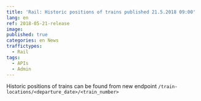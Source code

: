 ```yaml
---
title: 'Rail: Historic positions of trains published 21.5.2018 09:00'
lang: en
ref: 2018-05-21-release
image:
published: true
categories: en News
traffictypes:
  - Rail
tags:
  - APIs
  - Admin
---
```


Historic positions of trains can be found from new endpoint
`/train-locations/<departure_date>/<train_number>`
